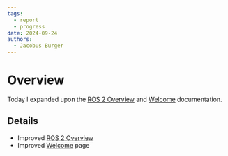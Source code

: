 ```yaml
---
tags:
  - report
  - progress
date: 2024-09-24
authors:
  - Jacobus Burger
---
```


# Overview
Today I expanded upon the [ROS 2 Overview](Resources/Info/ROS%202%20Overview.md) and [Welcome](Welcome.md) documentation.

## Details
- Improved [ROS 2 Overview](Resources/Info/ROS%202%20Overview.md)
- Improved [Welcome](Welcome.md) page